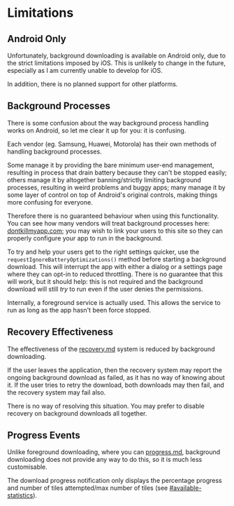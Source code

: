 # Limitations

## Android Only

Unfortunately, background downloading is available on Android only, due to the strict limitations imposed by iOS. This is unlikely to change in the future, especially as I am currently unable to develop for iOS.

In addition, there is no planned support for other platforms.

## Background Processes

There is some confusion about the way background process handling works on Android, so let me clear it up for you: it is confusing.

Each vendor (eg. Samsung, Huawei, Motorola) has their own methods of handling background processes.

Some manage it by providing the bare minimum user-end management, resulting in process that drain battery because they can't be stopped easily; others manage it by altogether banning/strictly limiting background processes, resulting in weird problems and buggy apps; many manage it by some layer of control on top of Android's original controls, making things more confusing for everyone.&#x20;

Therefore there is no guaranteed behaviour when using this functionality. You can see how many vendors will treat background processes here: [dontkillmyapp.com](https://dontkillmyapp.com/); you may wish to link your users to this site so they can properly configure your app to run in the background.

To try and help your users get to the right settings quicker, use the `requestIgnoreBatteryOptimizations()` method before starting a background download. This will interrupt the app with either a dialog or a settings page where they can opt-in to reduced throttling. There is no guarantee that this will work, but it should help: this is not required and the background download will still _try_ to run even if the user denies the permissions.

Internally, a foreground service is actually used. This allows the service to run as long as the app hasn't been force stopped.

## Recovery Effectiveness

The effectiveness of the [recovery.md](../../usage/roots-and-stores/recovery.md "mention") system is reduced by background downloading.

If the user leaves the application, then the recovery system may report the ongoing background download as failed, as it has no way of knowing about it. If the user tries to retry the download, both downloads may then fail, and the recovery system may fail also.

There is no way of resolving this situation. You may prefer to disable recovery on background downloads all together.

## Progress Events

Unlike foreground downloading, where you can [progress.md](../foreground/progress.md "mention"), background downloading does not provide any way to do this, so it is much less customisable.

The download progress notification only displays the percentage progress and number of tiles attempted/max number of tiles (see [#available-statistics](../foreground/progress.md#available-statistics "mention")).
